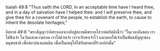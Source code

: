 
Isaiah 49:8 "Thus saith the LORD, In an acceptable time have I heard thee, and in a day of salvation have I helped thee: and I will preserve thee, and give thee for a covenant of the people, to establish the earth, to cause to inherit the desolate heritages;"

อิสยาห์ 49:8 "พระสัญญาว่าอิสราเอลจะกลับสู่สภาพดีพระเยโฮวาห์ตรัสดังนี้ว่า "ในเวลาอันชอบ เราได้ฟังเจ้า ในวันแห่งความรอด เราได้ช่วยเจ้า เราจะรักษาเจ้าไว้ และมอบให้เจ้าเป็นพันธสัญญาของมนุษยชาติ เพื่อสถาปนาแผ่นดิน เพื่อเป็นเหตุให้ได้รับมรดกที่ร้างเปล่านั้น"

